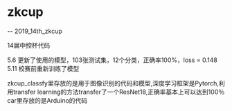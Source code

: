 # zkcup
--
2019_14th_zkcup

14届中控杯代码

5.6 更新了使用的模型，103张测试集，12个分类，正确率100%，loss = 0.148
5.11 校赛前重新训练了模型

zkcup_classfy里存放的是用于图像识别的代码和模型,深度学习框架是Pytorch,利用transfer learning的方法transfer了一个ResNet18,正确率基本上可以达到100％
car里存放的是Arduino的代码
